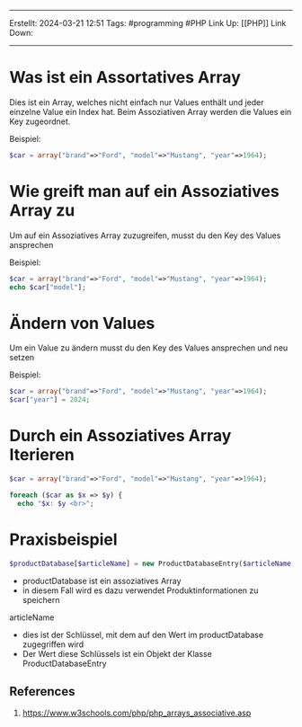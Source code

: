 
--- 
Erstellt: 2024-03-21    12:51 
Tags: #programming #PHP 
Link Up: [[PHP]]
Link Down:

--- 
# Was ist ein Assortatives Array
Dies ist ein Array, welches nicht einfach nur Values enthält und jeder einzelne Value ein Index hat. Beim Assoziativen Array werden die Values ein Key zugeordnet.

Beispiel:

```php
$car = array("brand"=>"Ford", "model"=>"Mustang", "year"=>1964);
```

# Wie greift man auf ein Assoziatives Array zu
Um auf ein Assoziatives Array zuzugreifen, musst du den Key des Values ansprechen

Beispiel:
```php
$car = array("brand"=>"Ford", "model"=>"Mustang", "year"=>1964);
echo $car["model"];
```

# Ändern von Values
Um ein Value zu ändern musst du den Key des Values ansprechen und neu setzen

Beispiel:
```php
$car = array("brand"=>"Ford", "model"=>"Mustang", "year"=>1964);
$car["year"] = 2024;
```


# Durch ein Assoziatives Array Iterieren

```php
$car = array("brand"=>"Ford", "model"=>"Mustang", "year"=>1964);

foreach ($car as $x => $y) {
  echo "$x: $y <br>";
```


# Praxisbeispiel

```php
$productDatabase[$articleName] = new ProductDatabaseEntry($articleName, $productDescription, $manufacturer, $eanValue);
```
- productDatabase ist ein assoziatives Array
- in diesem Fall wird es dazu verwendet Produktinformationen zu speichern

articleName
- dies ist der Schlüssel, mit dem auf den Wert im productDatabase zugegriffen wird
- Der Wert diese Schlüssels ist ein Objekt der Klasse ProductDatabaseEntry
## References
1. https://www.w3schools.com/php/php_arrays_associative.asp
